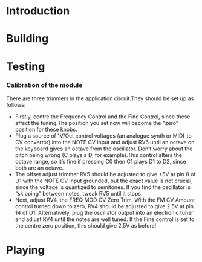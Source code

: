 # Introduction

# Building
# Testing
### Calibration of the module

There are three trimmers in the application circuit.They should be set up as follows:

- Firstly, centre the Frequency Control and the Fine Control, since these affect the tuning.The position you set now will become the “zero” position for these knobs.
- Plug a source of 1V/Oct control voltages (an analogue synth or MIDI-to-CV convertor) into the NOTE CV input and adjust RV6 until an octave on the keyboard gives an octave from the oscillator. Don’t worry about the pitch being wrong (C plays a D, for example).This control alters the octave range, so it’s fine if pressing C0 then C1 plays D1 to D2, since both are an octave.
- The offset adjust trimmer RV5 should be adjusted to give +5V at pin 8 of U1 with the NOTE CV input grounded, but the exact value is not crucial, since the voltage is quantized to semitones. If you find the oscillator is “skipping” between notes, tweak RV5 until it stops.
- Next, adjust RV4, the FREQ MOD CV Zero Trim. With the FM CV Amount control turned down to zero, RV4 should be adjusted to give 2.5V at pin 14 of U1. Alternatively, plug the oscillator output into an electronic tuner and adjust RV4 until the notes are well tuned. If the Fine control is set to the centre zero position, this should give 2.5V as before!

# Playing